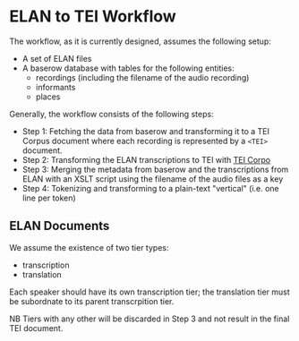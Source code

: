 # ELAN to TEI Workflow

The workflow, as it is currently designed, assumes the following setup:

* A set of ELAN files
* A baserow database with tables for the following entities:
	* recordings (including the filename of the audio recording)
	* informants
	* places

Generally, the workflow consists of the following steps:

* Step 1: Fetching the data from baserow and transforming it to a TEI Corpus document where each recording is represented by a `<TEI>` document. 
* Step 2: Transforming the ELAN transcriptions to TEI with [TEI Corpo](https://github.com/christopheparisse/teicorpo)
* Step 3: Merging the metadata from baserow and the transcriptions from ELAN with an XSLT script using the filename of the audio files as a key
* Step 4: Tokenizing and transforming to a plain-text "vertical" (i.e. one line per token) 

## ELAN Documents

We assume the existence of two tier types:

* transcription 
* translation

Each speaker should have its own transcription tier; the translation tier must be subordnate to its parent transcrpition tier.

NB Tiers with any other will be discarded in Step 3 and not result in the final TEI document.

 

